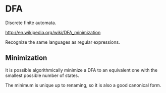 # DFA

Discrete finite automata.

<http://en.wikipedia.org/wiki/DFA_minimization>

Recognize the same languages as regular expressions.

## Minimization

It is possible algorithmically minimize a DFA to an equivalent one with the smallest possible number of states.

The minimum is unique up to renaming, so it is also a good canonical form.
